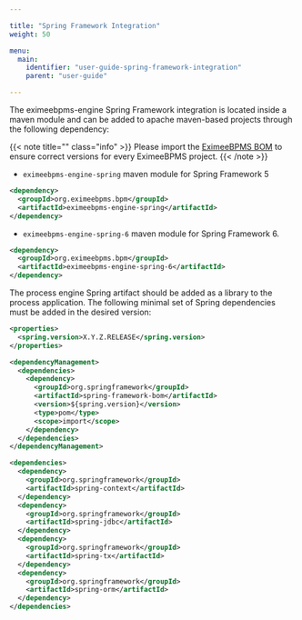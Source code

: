 ```yaml
---

title: "Spring Framework Integration"
weight: 50

menu:
  main:
    identifier: "user-guide-spring-framework-integration"
    parent: "user-guide"

---
```


The eximeebpms-engine Spring Framework integration is located inside a maven module and can be added to apache maven-based projects through the following dependency:

{{< note title="" class="info" >}}
  Please import the [EximeeBPMS BOM](/get-started/apache-maven/) to ensure correct versions for every EximeeBPMS project.
{{< /note >}}

* `eximeebpms-engine-spring` maven module for Spring Framework 5

```xml
<dependency>
  <groupId>org.eximeebpms.bpm</groupId>
  <artifactId>eximeebpms-engine-spring</artifactId>
</dependency>
```

* `eximeebpms-engine-spring-6` maven module for Spring Framework 6.

```xml
<dependency>
  <groupId>org.eximeebpms.bpm</groupId>
  <artifactId>eximeebpms-engine-spring-6</artifactId>
</dependency>
```

The process engine Spring artifact should be added as a library to the process application.
The following minimal set of Spring dependencies must be added in the desired version:

```xml
<properties>
  <spring.version>X.Y.Z.RELEASE</spring.version>
</properties>

<dependencyManagement>
  <dependencies>
    <dependency>
      <groupId>org.springframework</groupId>
      <artifactId>spring-framework-bom</artifactId>
      <version>${spring.version}</version>
      <type>pom</type>
      <scope>import</scope>
    </dependency>
  </dependencies>
</dependencyManagement>

<dependencies>
  <dependency>
    <groupId>org.springframework</groupId>
    <artifactId>spring-context</artifactId>
  </dependency>
  <dependency>
    <groupId>org.springframework</groupId>
    <artifactId>spring-jdbc</artifactId>
  </dependency>
  <dependency>
    <groupId>org.springframework</groupId>
    <artifactId>spring-tx</artifactId>
  </dependency>
  <dependency>
    <groupId>org.springframework</groupId>
    <artifactId>spring-orm</artifactId>
  </dependency>
</dependencies>
```

